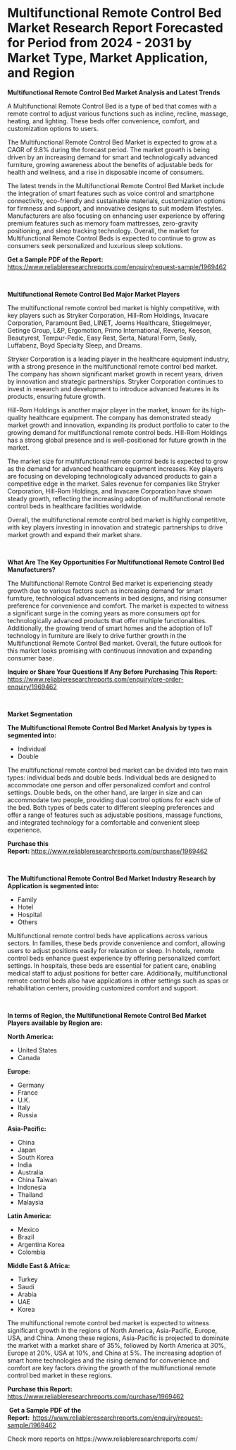 <p><h1>Multifunctional Remote Control Bed Market Research Report Forecasted for Period from 2024 -  2031 by Market Type, Market Application, and Region</h1></p><p><strong>Multifunctional Remote Control Bed Market Analysis and Latest Trends</strong></p>
<p><p>A Multifunctional Remote Control Bed is a type of bed that comes with a remote control to adjust various functions such as incline, recline, massage, heating, and lighting. These beds offer convenience, comfort, and customization options to users.</p><p>The Multifunctional Remote Control Bed Market is expected to grow at a CAGR of 9.8% during the forecast period. The market growth is being driven by an increasing demand for smart and technologically advanced furniture, growing awareness about the benefits of adjustable beds for health and wellness, and a rise in disposable income of consumers. </p><p>The latest trends in the Multifunctional Remote Control Bed Market include the integration of smart features such as voice control and smartphone connectivity, eco-friendly and sustainable materials, customization options for firmness and support, and innovative designs to suit modern lifestyles. Manufacturers are also focusing on enhancing user experience by offering premium features such as memory foam mattresses, zero-gravity positioning, and sleep tracking technology. Overall, the market for Multifunctional Remote Control Beds is expected to continue to grow as consumers seek personalized and luxurious sleep solutions.</p></p>
<p><strong>Get a Sample PDF of the Report:&nbsp;</strong> <a href="https://www.reliableresearchreports.com/enquiry/request-sample/1969462">https://www.reliableresearchreports.com/enquiry/request-sample/1969462</a></p>
<p>&nbsp;</p>
<p><strong>Multifunctional Remote Control Bed Major Market Players</strong></p>
<p><p>The multifunctional remote control bed market is highly competitive, with key players such as Stryker Corporation, Hill-Rom Holdings, Invacare Corporation, Paramount Bed, LINET, Joerns Healthcare, Stiegelmeyer, Getinge Group, L&P, Ergomotion, Primo International, Reverie, Keeson, Beautyrest, Tempur-Pedic, Easy Rest, Serta, Natural Form, Sealy, Luffabenz, Boyd Specialty Sleep, and Dreams. </p><p>Stryker Corporation is a leading player in the healthcare equipment industry, with a strong presence in the multifunctional remote control bed market. The company has shown significant market growth in recent years, driven by innovation and strategic partnerships. Stryker Corporation continues to invest in research and development to introduce advanced features in its products, ensuring future growth.</p><p>Hill-Rom Holdings is another major player in the market, known for its high-quality healthcare equipment. The company has demonstrated steady market growth and innovation, expanding its product portfolio to cater to the growing demand for multifunctional remote control beds. Hill-Rom Holdings has a strong global presence and is well-positioned for future growth in the market.</p><p>The market size for multifunctional remote control beds is expected to grow as the demand for advanced healthcare equipment increases. Key players are focusing on developing technologically advanced products to gain a competitive edge in the market. Sales revenue for companies like Stryker Corporation, Hill-Rom Holdings, and Invacare Corporation have shown steady growth, reflecting the increasing adoption of multifunctional remote control beds in healthcare facilities worldwide. </p><p>Overall, the multifunctional remote control bed market is highly competitive, with key players investing in innovation and strategic partnerships to drive market growth and expand their market share.</p></p>
<p>&nbsp;</p>
<p><strong>What Are The Key Opportunities For Multifunctional Remote Control Bed Manufacturers?</strong></p>
<p><p>The Multifunctional Remote Control Bed market is experiencing steady growth due to various factors such as increasing demand for smart furniture, technological advancements in bed designs, and rising consumer preference for convenience and comfort. The market is expected to witness a significant surge in the coming years as more consumers opt for technologically advanced products that offer multiple functionalities. Additionally, the growing trend of smart homes and the adoption of IoT technology in furniture are likely to drive further growth in the Multifunctional Remote Control Bed market. Overall, the future outlook for this market looks promising with continuous innovation and expanding consumer base.</p></p>
<p><strong>Inquire or Share Your Questions If Any Before Purchasing This Report:</strong> <a href="https://www.reliableresearchreports.com/enquiry/pre-order-enquiry/1969462">https://www.reliableresearchreports.com/enquiry/pre-order-enquiry/1969462</a></p>
<p>&nbsp;</p>
<p><strong>Market Segmentation</strong></p>
<p><strong>The Multifunctional Remote Control Bed Market Analysis by types is segmented into:</strong></p>
<p><ul><li>Individual</li><li>Double</li></ul></p>
<p><p>The multifunctional remote control bed market can be divided into two main types: individual beds and double beds. Individual beds are designed to accommodate one person and offer personalized comfort and control settings. Double beds, on the other hand, are larger in size and can accommodate two people, providing dual control options for each side of the bed. Both types of beds cater to different sleeping preferences and offer a range of features such as adjustable positions, massage functions, and integrated technology for a comfortable and convenient sleep experience.</p></p>
<p><strong>Purchase this Report:&nbsp;</strong><a href="https://www.reliableresearchreports.com/purchase/1969462">https://www.reliableresearchreports.com/purchase/1969462</a></p>
<p>&nbsp;</p>
<p><strong>The Multifunctional Remote Control Bed Market Industry Research by Application is segmented into:</strong></p>
<p><ul><li>Family</li><li>Hotel</li><li>Hospital</li><li>Others</li></ul></p>
<p><p>Multifunctional remote control beds have applications across various sectors. In families, these beds provide convenience and comfort, allowing users to adjust positions easily for relaxation or sleep. In hotels, remote control beds enhance guest experience by offering personalized comfort settings. In hospitals, these beds are essential for patient care, enabling medical staff to adjust positions for better care. Additionally, multifunctional remote control beds also have applications in other settings such as spas or rehabilitation centers, providing customized comfort and support.</p></p>
<p>&nbsp;</p>
<p><strong>In terms of Region, the Multifunctional Remote Control Bed Market Players available by Region are:</strong></p>
<p>
    <p> <strong> North America: </strong>
        <ul>
            <li>United States</li>
            <li>Canada</li>
        </ul>
        </p> 
    <p> <strong> Europe: </strong>
        <ul>
            <li>Germany</li>
            <li>France</li>
            <li>U.K.</li>
            <li>Italy</li>
            <li>Russia</li>
        </ul>
        </p> 
    <p> <strong> Asia-Pacific: </strong>
        <ul>
            <li>China</li>
            <li>Japan</li>
            <li>South Korea</li>
            <li>India</li>
            <li>Australia</li>
            <li>China Taiwan</li>
            <li>Indonesia</li>
            <li>Thailand</li>
            <li>Malaysia</li>
        </ul>
        </p> 
    <p> <strong> Latin America: </strong>
        <ul>
            <li>Mexico</li>
            <li>Brazil</li>
            <li>Argentina Korea</li>
            <li>Colombia</li>
        </ul>
        </p> 
    <p> <strong> Middle East & Africa: </strong>
        <ul>
            <li>Turkey</li>
            <li>Saudi</li>
            <li>Arabia</li>
            <li>UAE</li>
            <li>Korea</li>
        </ul>
    </p>
    </p>
<p><p>The multifunctional remote control bed market is expected to witness significant growth in the regions of North America, Asia-Pacific, Europe, USA, and China. Among these regions, Asia-Pacific is projected to dominate the market with a market share of 35%, followed by North America at 30%, Europe at 20%, USA at 10%, and China at 5%. The increasing adoption of smart home technologies and the rising demand for convenience and comfort are key factors driving the growth of the multifunctional remote control bed market in these regions.</p></p>
<p><strong>Purchase this Report: </strong><a href="https://www.reliableresearchreports.com/purchase/1969462">https://www.reliableresearchreports.com/purchase/1969462</a></p>
<p>&nbsp;<strong>Get a Sample PDF of the Report:&nbsp;&nbsp;</strong><a href="https://www.reliableresearchreports.com/enquiry/request-sample/1969462">https://www.reliableresearchreports.com/enquiry/request-sample/1969462</a></p>
<p><strong></strong></p>
<p>Check more reports on https://www.reliableresearchreports.com/</p>